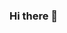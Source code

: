 ### Hi there 👋

<!--
**k11mounir/k11mounir** is a ✨ _special_ ✨ repository because its `README.md` (this file) appears on your GitHub profile.

[![HitCount](http://hits.dwyl.com/k11mounir/k11mounir.svg)](http://hits.dwyl.com/k11mounir/k11mounir)

Here are some ideas to get you started:

### 🔭 I’m currently a fullstack software engineer student
- 🌱 I’m currently learning ...
- 👯 I’m looking to collaborate on ...
- 🤔 I’m looking for help with ...
- 💬 Ask me about ...
- 📫 How to reach me: ...
- 😄 Pronouns: ...
- ⚡ Fun fact: ...
-->
